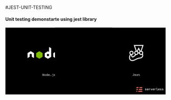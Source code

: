#JEST-UNIT-TESTING

<h4>Unit testing demonstarte using jest library</h4>

<div style="height:200px;background:black;width:180px;position:absolute;left:40%">
</div>

![Alt text](banner.jpg)
